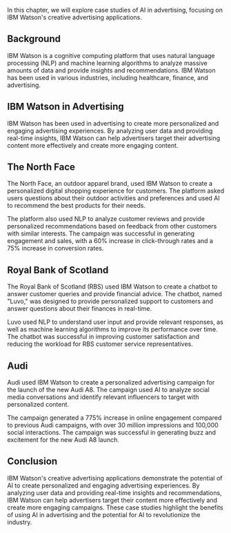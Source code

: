 
In this chapter, we will explore case studies of AI in advertising, focusing on IBM Watson's creative advertising applications.

Background
----------

IBM Watson is a cognitive computing platform that uses natural language processing (NLP) and machine learning algorithms to analyze massive amounts of data and provide insights and recommendations. IBM Watson has been used in various industries, including healthcare, finance, and advertising.

IBM Watson in Advertising
-------------------------

IBM Watson has been used in advertising to create more personalized and engaging advertising experiences. By analyzing user data and providing real-time insights, IBM Watson can help advertisers target their advertising content more effectively and create more engaging content.

The North Face
--------------

The North Face, an outdoor apparel brand, used IBM Watson to create a personalized digital shopping experience for customers. The platform asked users questions about their outdoor activities and preferences and used AI to recommend the best products for their needs.

The platform also used NLP to analyze customer reviews and provide personalized recommendations based on feedback from other customers with similar interests. The campaign was successful in generating engagement and sales, with a 60% increase in click-through rates and a 75% increase in conversion rates.

Royal Bank of Scotland
----------------------

The Royal Bank of Scotland (RBS) used IBM Watson to create a chatbot to answer customer queries and provide financial advice. The chatbot, named "Luvo," was designed to provide personalized support to customers and answer questions about their finances in real-time.

Luvo used NLP to understand user input and provide relevant responses, as well as machine learning algorithms to improve its performance over time. The chatbot was successful in improving customer satisfaction and reducing the workload for RBS customer service representatives.

Audi
----

Audi used IBM Watson to create a personalized advertising campaign for the launch of the new Audi A8. The campaign used AI to analyze social media conversations and identify relevant influencers to target with personalized content.

The campaign generated a 775% increase in online engagement compared to previous Audi campaigns, with over 30 million impressions and 100,000 social interactions. The campaign was successful in generating buzz and excitement for the new Audi A8 launch.

Conclusion
----------

IBM Watson's creative advertising applications demonstrate the potential of AI to create personalized and engaging advertising experiences. By analyzing user data and providing real-time insights and recommendations, IBM Watson can help advertisers target their content more effectively and create more engaging campaigns. These case studies highlight the benefits of using AI in advertising and the potential for AI to revolutionize the industry.
